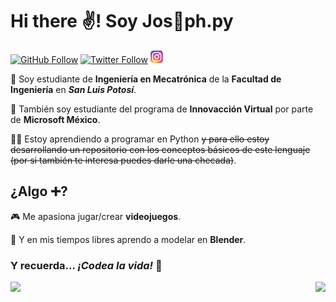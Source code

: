 # Hi there ✌! Soy Jos🎃ph.py

[![GitHub Follow](https://img.shields.io/github/followers/josephLSalgado?label=Follow%20%40josephLSalgado&style=social)](https://github.com/josephLSalgado)
[![Twitter Follow](https://img.shields.io/twitter/follow/PisshhSalgado?style=social)](https://twitter.com/PisshhSalgado)
[![Instagram Follow](images/instagram_logo.png)](https://www.instagram.com/joelouis_salgado)

🎒 Soy estudiante de **Ingeniería en Mecatrónica** de la **Facultad de Ingeniería** en ***San Luis Potosí***.

🎒 También soy estudiante del programa de **Innovacción Virtual** por parte de **Microsoft México**.

👨‍💻 Estoy aprendiendo a programar en Python ~~y para ello estoy desarrollando un repositorio con los conceptos básicos de este lenguaje (por si también te interesa puedes darle una checada)~~.

## ¿Algo ➕?

🎮 Me apasiona jugar/crear **videojuegos**.

🎨 Y en mis tiempos libres aprendo a modelar en **Blender**.

### Y recuerda... *¡Codea la vida!* 🎃

<p>
  <img align="left" src="https://github-readme-stats.vercel.app/api/top-langs/?username=josephLSalgado">
  <img align="right" src="https://github-readme-stats.vercel.app/api?username=josephLSalgado">
</p>
